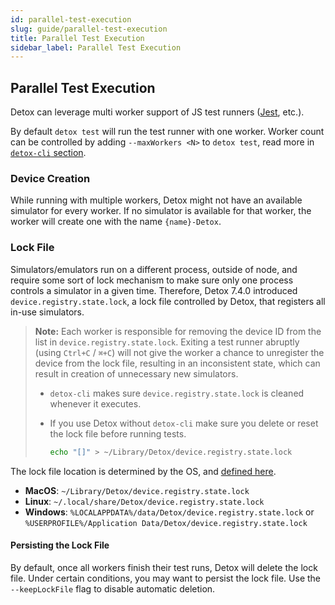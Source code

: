 ```yaml
---
id: parallel-test-execution
slug: guide/parallel-test-execution
title: Parallel Test Execution
sidebar_label: Parallel Test Execution
---
```


## Parallel Test Execution

Detox can leverage multi worker support of JS test runners ([Jest](http://jestjs.io/docs/en/cli#maxworkers-num),  etc.).

By default `detox test` will run the test runner with one worker. Worker count can be controlled by adding `--maxWorkers <N>` to `detox test`, read more in [`detox-cli` section](api/detox-cli.md#test).

### Device Creation

While running with multiple workers, Detox might not have an available simulator for every worker.
If no simulator is available for that worker, the worker will create one with the name `{name}-Detox`.

### Lock File

Simulators/emulators run on a different process, outside of node, and require some sort of lock mechanism to make sure only one process controls a simulator in a given time. Therefore, Detox 7.4.0 introduced `device.registry.state.lock`, a lock file controlled by Detox, that registers all in-use simulators.

> **Note:** Each worker is responsible for removing the device ID from the list in `device.registry.state.lock`. Exiting a test runner abruptly (using `Ctrl+C` / `⌘+C`) will not give the worker a chance to unregister the device from the lock file, resulting in an inconsistent state, which can result in creation of unnecessary new simulators.
>
> - `detox-cli` makes sure `device.registry.state.lock` is cleaned whenever it executes.
> - If you use Detox without `detox-cli` make sure you delete or reset the lock file before running tests.
>
>   ```bash
>   echo "[]" > ~/Library/Detox/device.registry.state.lock
>   ```

The lock file location is determined by the OS, and [defined here](https://github.com/wix/detox/blob/master/detox/src/utils/appdatapath.js).

- **MacOS**: `~/Library/Detox/device.registry.state.lock`
- **Linux**: `~/.local/share/Detox/device.registry.state.lock`
- **Windows**: `%LOCALAPPDATA%/data/Detox/device.registry.state.lock` or `%USERPROFILE%/Application Data/Detox/device.registry.state.lock`

#### Persisting the Lock File

By default, once all workers finish their test runs, Detox will delete the lock file. Under certain conditions, you may want to persist the lock file. Use the `--keepLockFile` flag to disable automatic deletion.
